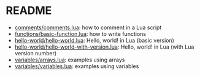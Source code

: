 # README

- [comments/comments.lua](comments/comments.lua): how to comment in a Lua script
- [functions/basic-function.lua](functions/basic-function.lua): how to write functions
- [hello-world/hello-world.lua](hello-world/hello-world.lua): Hello, world! in Lua (basic version)
- [hello-world/hello-world-with-version.lua](hello-world/hello-world-with-version.lua): Hello, world! in Lua (with Lua version number)
- [variables/arrays.lua](variables/arrays.lua): examples using arrays
- [variables/variables.lua](variables/variables.lua): examples using variables
